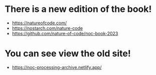 # There is a new edition of the book!

* https://natureofcode.com/
* https://nostarch.com/nature-code
* https://github.com/nature-of-code/noc-book-2023

# You can see view the old site!

* https://noc-processing-archive.netlify.app/
